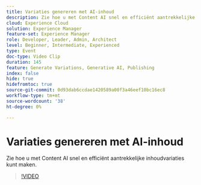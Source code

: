 ```yaml
---
title: Variaties genereren met AI-inhoud
description: Zie hoe u met Content AI snel en efficiënt aantrekkelijke inhoudvariaties kunt maken.
cloud: Experience Cloud
solution: Experience Manager
feature-set: Experience Manager
role: Developer, Leader, Admin, Architect
level: Beginner, Intermediate, Experienced
type: Event
doc-type: Video Clip
duration: 145
feature: Generate Variations, Generative AI, Publishing
index: false
hide: true
hidefromtoc: true
source-git-commit: 0d93dab6ccdae1420589a00f3a46eef10bc16ec8
workflow-type: tm+mt
source-wordcount: '38'
ht-degree: 0%

---
```



# Variaties genereren met AI-inhoud

Zie hoe u met Content AI snel en efficiënt aantrekkelijke inhoudvariaties kunt maken.

>[!VIDEO](https://video.tv.adobe.com/v/3459227/?learn=on&enablevpops)
